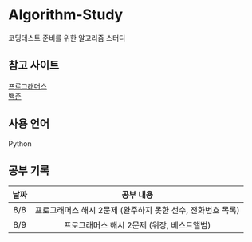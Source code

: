 # Algorithm-Study
코딩테스트 준비를 위한 알고리즘 스터디

## 참고 사이트
[프로그래머스](https://programmers.co.kr/)  
[백준](https://www.acmicpc.net/)

## 사용 언어
Python

## 공부 기록
|날짜|공부 내용|
|:---:|:---:|
|8/8|프로그래머스 해시 2문제 (완주하지 못한 선수, 전화번호 목록)|
|8/9|프로그래머스 해시 2문제 (위장, 베스트앨범)|